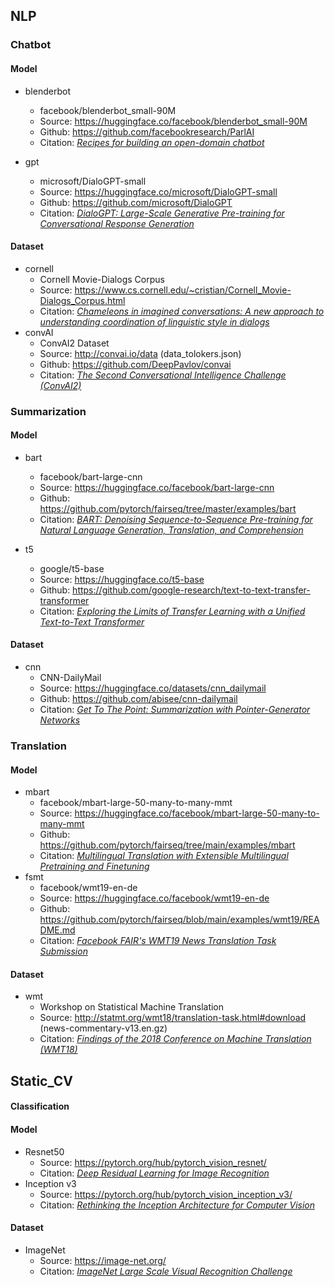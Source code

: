## NLP

### Chatbot

#### Model

- blenderbot
  - facebook/blenderbot_small-90M
  - Source: https://huggingface.co/facebook/blenderbot_small-90M
  - Github: https://github.com/facebookresearch/ParlAI
  - Citation: [*Recipes for building an open-domain chatbot*](https://arxiv.org/abs/2004.13637)

- gpt
  - microsoft/DialoGPT-small
  - Source: https://huggingface.co/microsoft/DialoGPT-small
  - Github: https://github.com/microsoft/DialoGPT 
  - Citation: [*DialoGPT: Large-Scale Generative Pre-training for Conversational Response Generation*](https://arxiv.org/abs/1911.00536)

#### Dataset

- cornell
  - Cornell Movie-Dialogs Corpus 
  - Source: https://www.cs.cornell.edu/~cristian/Cornell_Movie-Dialogs_Corpus.html
  - Citation: [*Chameleons in imagined conversations: A new approach to understanding coordination of linguistic style in dialogs*](https://arxiv.org/abs/1106.3077)
- convAI
  - ConvAI2 Dataset
  - Source: http://convai.io/data  (data_tolokers.json)
  - Github: https://github.com/DeepPavlov/convai
  - Citation: [*The Second Conversational Intelligence Challenge (ConvAI2)*](https://arxiv.org/abs/1902.00098)

### Summarization

#### Model

- bart
  - facebook/bart-large-cnn
  - Source: https://huggingface.co/facebook/bart-large-cnn 
  - Github: https://github.com/pytorch/fairseq/tree/master/examples/bart 
  - Citation: [*BART: Denoising Sequence-to-Sequence Pre-training for Natural Language Generation, Translation, and Comprehension*](https://arxiv.org/abs/1910.13461)

- t5
  - google/t5-base
  - Source: https://huggingface.co/t5-base 
  - Github: [https](https://github.com/google-research/text-to-text-transfer-transformer)[://github.com/google-research/text-to-text-transfer-transformer](https://github.com/google-research/text-to-text-transfer-transformer) 
  - Citation: [*Exploring the Limits of Transfer Learning with a Unified Text-to-Text Transformer*](https://arxiv.org/abs/1910.10683)

#### Dataset

- cnn
  - CNN-DailyMail 
  - Source: https://huggingface.co/datasets/cnn_dailymail 
  - Github: https://github.com/abisee/cnn-dailymail
  - Citation: *[Get To The Point: Summarization with Pointer-Generator Networks](https://arxiv.org/pdf/1704.04368.pdf)*

### Translation

#### Model

- mbart
  - facebook/mbart-large-50-many-to-many-mmt
  - Source: https://huggingface.co/facebook/mbart-large-50-many-to-many-mmt
  - Github: https://github.com/pytorch/fairseq/tree/main/examples/mbart
  - Citation: [*Multilingual Translation with Extensible Multilingual Pretraining and Finetuning*](https://arxiv.org/abs/2008.00401)
- fsmt
  - facebook/wmt19-en-de
  - Source: https://huggingface.co/facebook/wmt19-en-de
  - Github: https://github.com/pytorch/fairseq/blob/main/examples/wmt19/README.md
  - Citation: [*Facebook FAIR's WMT19 News Translation Task Submission*](https://arxiv.org/abs/1907.06616)

#### Dataset

- wmt
  - Workshop on Statistical Machine Translation
  - Source: http://statmt.org/wmt18/translation-task.html#download (news-commentary-v13.en.gz)
  - Citation: [*Findings of the 2018 Conference on Machine Translation (WMT18)*](https://aclanthology.org/W18-6401.pdf)

## Static_CV

#### Classification

#### Model

- Resnet50
  - Source: https://pytorch.org/hub/pytorch_vision_resnet/
  - Citation: [*Deep Residual Learning for Image Recognition*](https://arxiv.org/abs/1512.03385)
- Inception v3
  - Source: https://pytorch.org/hub/pytorch_vision_inception_v3/
  - Citation: [*Rethinking the Inception Architecture for Computer Vision*](https://arxiv.org/abs/1512.00567)

#### Dataset

- ImageNet
  - Source: https://image-net.org/
  - Citation: [*ImageNet Large Scale Visual Recognition Challenge*](https://arxiv.org/abs/1409.0575)



